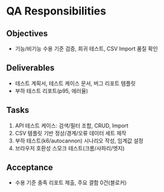 # QA Responsibilities

## Objectives
- 기능/비기능 수용 기준 검증, 회귀 테스트, CSV Import 품질 확인

## Deliverables
- 테스트 계획서, 테스트 케이스 문서, 버그 리포트 템플릿
- 부하 테스트 리포트(p95, 에러율)

## Tasks
1) API 테스트 케이스: 검색/필터 조합, CRUD, Import
2) CSV 템플릿 기반 정상/경계/오류 데이터 세트 제작
3) 부하 테스트(k6/autocannon) 시나리오 작성, 임계값 설정
4) 브라우저 호환성 스모크 테스트(크롬/사파리/엣지)

## Acceptance
- 수용 기준 충족 리포트 제출, 주요 결함 0건(블로커)
